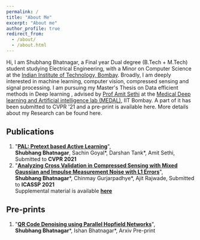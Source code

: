 ```yaml
---
permalink: /
title: "About Me"
excerpt: "About me"
author_profile: true
redirect_from:
  - /about/
  - /about.html
---
```

Hi,
I am Shubhang Bhatnagar, a Final year Dual degree (B.Tech + M.Tech) student studying Electrical Engineering, with a Minor on Computer Science at the [Indian Institute of Technology, Bombay](https://www.iitb.ac.in/). Broadly, I am deeply interested in machine learning, computer vision, compressed sensing and signal processing. I am pursuing my Master's Thesis on Data efficient methods in Deep learning , advised by [Prof Amit Sethi](https://www.ee.iitb.ac.in/~asethi/) at the [Medical Deep learning and Artificial intelligence lab (MEDAL)](https://www.ee.iitb.ac.in/web/research/labs/medal), IIT Bombay. A part of it has been submitted to CVPR '21 and a pre-print is available here.
More details about my Research can be found here.

## **Publications**
1. "[**PAL: Pretext based Active Learning**](https://shubhangb97.github.io/files/PAL_cvpr.pdf)",  
**Shubhang Bhatnagar**, Sachin Goyal\*, Darshan Tank\*, Amit Sethi, Submitted to **CVPR 2021**
2. "[**Analyzing Cross Validation in Compressed Sensing with Mixed Gaussian and Impulse Measurement Noise with L1 Errors**](https://shubhangb97.github.io/files/RobustCross_Validation_paper_ICASSP.pdf)",  
**Shubhang Bhatnagar**\*, Chinmay Gurjarpadhye\*, Ajit Rajwade, Submitted to **ICASSP 2021**  
Supplemental material is available [**here**](https://shubhangb97.github.io/files/RobustCross_Validation_supplement_ICASSP.pdf)

## **Pre-prints**
1. "[**QR Code Denoising using Parallel Hopfield Networks**](https://shubhangb97.github.io/files/QR_code_1.pdf)",  
**Shubhang Bhatnagar**\*, Ishan Bhatnagar\*, Arxiv Pre-print

